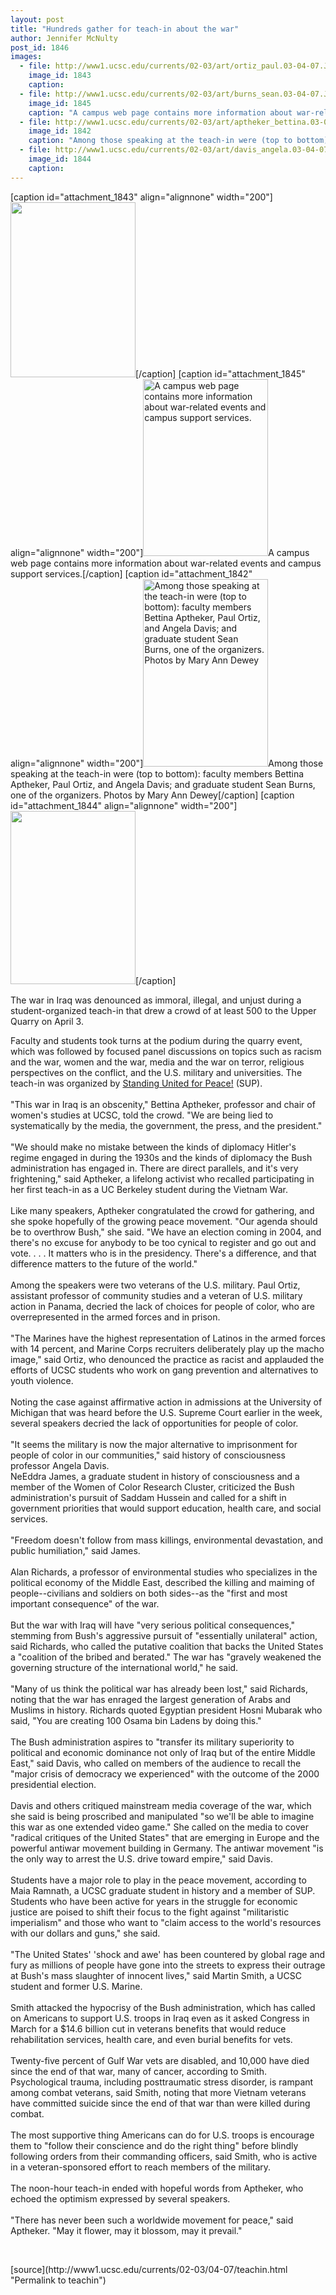 ```yaml
---
layout: post
title: "Hundreds gather for teach-in about the war"
author: Jennifer McNulty
post_id: 1846
images:
  - file: http://www1.ucsc.edu/currents/02-03/art/ortiz_paul.03-04-07.JPG
    image_id: 1843
    caption: 
  - file: http://www1.ucsc.edu/currents/02-03/art/burns_sean.03-04-07.JPG
    image_id: 1845
    caption: "A campus web page contains more information about war-related events and campus support services."
  - file: http://www1.ucsc.edu/currents/02-03/art/aptheker_bettina.03-04-07.JPG
    image_id: 1842
    caption: "Among those speaking at the teach-in were (top to bottom): faculty members Bettina Aptheker, Paul Ortiz, and Angela Davis; and graduate student Sean Burns, one of the organizers. Photos by Mary Ann Dewey"
  - file: http://www1.ucsc.edu/currents/02-03/art/davis_angela.03-04-07.JPG
    image_id: 1844
    caption: 
---
```


[caption id="attachment_1843" align="alignnone" width="200"]<a href="http://localhost/mysite/wp-content/uploads/2003/04/ortiz_paul.03-04-07.JPG"><img class="size-full wp-image-1843" src="http://localhost/mysite/wp-content/uploads/2003/04/ortiz_paul.03-04-07.JPG" alt="" width="200" height="280" /></a>[/caption]
[caption id="attachment_1845" align="alignnone" width="200"]<a href="http://localhost/mysite/wp-content/uploads/2003/04/burns_sean.03-04-07.JPG"><img class="size-full wp-image-1845" src="http://localhost/mysite/wp-content/uploads/2003/04/burns_sean.03-04-07.JPG" alt="A campus web page contains more information about war-related events and campus support services." width="200" height="283" /></a>A campus web page contains more information about war-related events and campus support services.[/caption]
[caption id="attachment_1842" align="alignnone" width="200"]<a href="http://localhost/mysite/wp-content/uploads/2003/04/aptheker_bettina.03-04-07.JPG"><img class="size-full wp-image-1842" src="http://localhost/mysite/wp-content/uploads/2003/04/aptheker_bettina.03-04-07.JPG" alt="Among those speaking at the teach-in were (top to bottom): faculty members Bettina Aptheker, Paul Ortiz, and Angela Davis; and graduate student Sean Burns, one of the organizers. Photos by Mary Ann Dewey" width="200" height="300" /></a>Among those speaking at the teach-in were (top to bottom): faculty members Bettina Aptheker, Paul Ortiz, and Angela Davis; and graduate student Sean Burns, one of the organizers. Photos by Mary Ann Dewey[/caption]
[caption id="attachment_1844" align="alignnone" width="200"]<a href="http://localhost/mysite/wp-content/uploads/2003/04/davis_angela.03-04-07.JPG"><img class="size-full wp-image-1844" src="http://localhost/mysite/wp-content/uploads/2003/04/davis_angela.03-04-07.JPG" alt="" width="200" height="277" /></a>[/caption]
<p>
  The war in Iraq was denounced as immoral, illegal, and unjust during a student-organized teach-in that drew a crowd of at least 500 to the Upper Quarry on April 3.
</p>
<p>
  Faculty and students took turns at the podium during the quarry event, which was followed by focused panel discussions on topics such as racism and the war, women and the war, media and the war on terror, religious perspectives on the conflict, and the U.S. military and universities. The teach-in was organized by <a href="http://www.antiwarnetwork.org/santacruz/">Standing United for Peace!</a> (SUP).<br>
  <br>
  "This war in Iraq is an obscenity," Bettina Aptheker, professor and chair of women's studies at UCSC, told the crowd. "We are being lied to systematically by the media, the government, the press, and the president."<br>
  <br>
  "We should make no mistake between the kinds of diplomacy Hitler's regime engaged in during the 1930s and the kinds of diplomacy the Bush administration has engaged in. There are direct parallels, and it's very frightening," said Aptheker, a lifelong activist who recalled participating in her first teach-in as a UC Berkeley student during the Vietnam War.<br>
  <br>
  Like many speakers, Aptheker congratulated the crowd for gathering, and she spoke hopefully of the growing peace movement. "Our agenda should be to overthrow Bush," she said. "We have an election coming in 2004, and there's no excuse for anybody to be too cynical to register and go out and vote. . . . It matters who is in the presidency. There's a difference, and that difference matters to the future of the world."<br>
  <br>
  Among the speakers were two veterans of the U.S. military. Paul Ortiz, assistant professor of community studies and a veteran of U.S. military action in Panama, decried the lack of choices for people of color, who are overrepresented in the armed forces and in prison.<br>
  <br>
  "The Marines have the highest representation of Latinos in the armed forces with 14 percent, and Marine Corps recruiters deliberately play up the macho image," said Ortiz, who denounced the practice as racist and applauded the efforts of UCSC students who work on gang prevention and alternatives to youth violence.<br>
  <br>
  Noting the case against affirmative action in admissions at the University of Michigan that was heard before the U.S. Supreme Court earlier in the week, several speakers decried the lack of opportunities for people of color.<br>
  <br>
  "It seems the military is now the major alternative to imprisonment for people of color in our communities," said history of consciousness professor Angela Davis.<br>
  NeEddra James, a graduate student in history of consciousness and a member of the Women of Color Research Cluster, criticized the Bush administration's pursuit of Saddam Hussein and called for a shift in government priorities that would support education, health care, and social services.<br>
  <br>
  "Freedom doesn't follow from mass killings, environmental devastation, and public humiliation," said James.<br>
  <br>
  Alan Richards, a professor of environmental studies who specializes in the political economy of the Middle East, described the killing and maiming of people--civilians and soldiers on both sides--as the "first and most important consequence" of the war.<br>
  <br>
  But the war with Iraq will have "very serious political consequences," stemming from Bush's aggressive pursuit of "essentially unilateral" action, said Richards, who called the putative coalition that backs the United States a "coalition of the bribed and berated." The war has "gravely weakened the governing structure of the international world," he said.<br>
  <br>
  "Many of us think the political war has already been lost," said Richards, noting that the war has enraged the largest generation of Arabs and Muslims in history. Richards quoted Egyptian president Hosni Mubarak who said, "You are creating 100 Osama bin Ladens by doing this."<br>
  <br>
  The Bush administration aspires to "transfer its military superiority to political and economic dominance not only of Iraq but of the entire Middle East," said Davis, who called on members of the audience to recall the "major crisis of democracy we experienced" with the outcome of the 2000 presidential election.<br>
  <br>
  Davis and others critiqued mainstream media coverage of the war, which she said is being proscribed and manipulated "so we'll be able to imagine this war as one extended video game." She called on the media to cover "radical critiques of the United States" that are emerging in Europe and the powerful antiwar movement building in Germany. The antiwar movement "is the only way to arrest the U.S. drive toward empire," said Davis.<br>
  <br>
  Students have a major role to play in the peace movement, according to Maia Ramnath, a UCSC graduate student in history and a member of SUP. Students who have been active for years in the struggle for economic justice are poised to shift their focus to the fight against "militaristic imperialism" and those who want to "claim access to the world's resources with our dollars and guns," she said.<br>
  <br>
  "The United States' 'shock and awe' has been countered by global rage and fury as millions of people have gone into the streets to express their outrage at Bush's mass slaughter of innocent lives," said Martin Smith, a UCSC student and former U.S. Marine.<br>
  <br>
  Smith attacked the hypocrisy of the Bush administration, which has called on Americans to support U.S. troops in Iraq even as it asked Congress in March for a $14.6 billion cut in veterans benefits that would reduce rehabilitation services, health care, and even burial benefits for vets.<br>
  <br>
  Twenty-five percent of Gulf War vets are disabled, and 10,000 have died since the end of that war, many of cancer, according to Smith. Psychological trauma, including posttraumatic stress disorder, is rampant among combat veterans, said Smith, noting that more Vietnam veterans have committed suicide since the end of that war than were killed during combat.<br>
  <br>
  The most supportive thing Americans can do for U.S. troops is encourage them to "follow their conscience and do the right thing" before blindly following orders from their commanding officers, said Smith, who is active in a veteran-sponsored effort to reach members of the military.<br>
  <br>
  The noon-hour teach-in ended with hopeful words from Aptheker, who echoed the optimism expressed by several speakers.<br>
  <br>
  "There has never been such a worldwide movement for peace," said Aptheker. "May it flower, may it blossom, may it prevail."<br>
</p>
<p>
  <br>

</p>
<p>

</p>
[source](http://www1.ucsc.edu/currents/02-03/04-07/teachin.html "Permalink to teachin")
